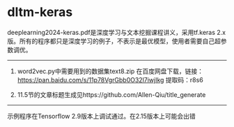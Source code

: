 # dltm-keras
deeplearning2024-keras.pdf是深度学习与文本挖掘课程讲义，采用tf.keras 2.x版。所有的程序都只是深度学习的例子，不表示是最优模型，使用者需要自己超参数调优。

--------------------------------------------
1. word2vec.py中需要用到的数据集text8.zip 在百度网盘下载，链接：https://pan.baidu.com/s/11p78VgrGbb0O32l7iwjIkg 
提取码：r8s6 

2. 11.5节的文章标题生成见https://github.com/Allen-Qiu/title_generate
------------------------------------------
示例程序在Tensorflow 2.9版本上调试通过。在2.15版本上可能会出错
